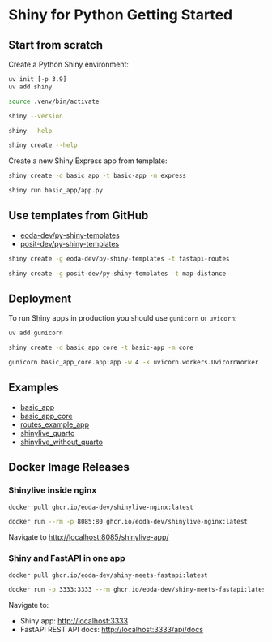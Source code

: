 # Shiny for Python Getting Started

## Start from scratch

Create a Python Shiny environment:

```bash
uv init [-p 3.9]
uv add shiny

source .venv/bin/activate

shiny --version

shiny --help

shiny create --help
```

Create a new Shiny Express app from template:

```bash
shiny create -d basic_app -t basic-app -m express

shiny run basic_app/app.py
```

## Use templates from GitHub

* [eoda-dev/py-shiny-templates](https://github.com/eoda-dev/py-shiny-templates)
* [posit-dev/py-shiny-templates](https://github.com/posit-dev/py-shiny-templates)

```bash
shiny create -g eoda-dev/py-shiny-templates -t fastapi-routes

shiny create -g posit-dev/py-shiny-templates -t map-distance
```

## Deployment

To run Shiny apps in production you should use `gunicorn` or `uvicorn`:

```bash
uv add gunicorn

shiny create -d basic_app_core -t basic-app -m core

gunicorn basic_app_core.app:app -w 4 -k uvicorn.workers.UvicornWorker
```

## Examples

* [basic_app](basic_app)
* [basic_app_core](basic_app_core)
* [routes_example_app](routes_example_app)
* [shinylive_quarto](shinylive_quarto)
* [shinylive_without_quarto](shinylive_without_quarto)

## Docker Image Releases

### Shinylive inside nginx

```bash
docker pull ghcr.io/eoda-dev/shinylive-nginx:latest

docker run --rm -p 8085:80 ghcr.io/eoda-dev/shinylive-nginx:latest
```

Navigate to [http://localhost:8085/shinylive-app/](http://localhost:8085/shinylive-app/)

### Shiny and FastAPI in one app

```bash
docker pull ghcr.io/eoda-dev/shiny-meets-fastapi:latest

docker run -p 3333:3333 --rm ghcr.io/eoda-dev/shiny-meets-fastapi:latest
```

Navigate to:

* Shiny app: [http://localhost:3333](http://localhost:3333)
* FastAPI REST API docs: [http://localhost:3333/api/docs](http://localhost:3333/api/docs)
